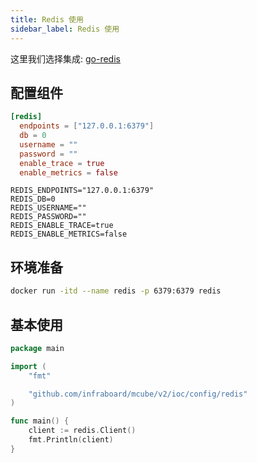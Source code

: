 ```yaml
---
title: Redis 使用
sidebar_label: Redis 使用
---
```


这里我们选择集成: [go-redis](https://github.com/redis/go-redis)

## 配置组件

```toml tab
[redis]
  endpoints = ["127.0.0.1:6379"]
  db = 0
  username = ""
  password = ""
  enable_trace = true
  enable_metrics = false
```

```env tab
REDIS_ENDPOINTS="127.0.0.1:6379"
REDIS_DB=0
REDIS_USERNAME=""
REDIS_PASSWORD=""
REDIS_ENABLE_TRACE=true
REDIS_ENABLE_METRICS=false
```

## 环境准备

```sh
docker run -itd --name redis -p 6379:6379 redis
```

## 基本使用

```go
package main

import (
	"fmt"

	"github.com/infraboard/mcube/v2/ioc/config/redis"
)

func main() {
	client := redis.Client()
	fmt.Println(client)
}
```


